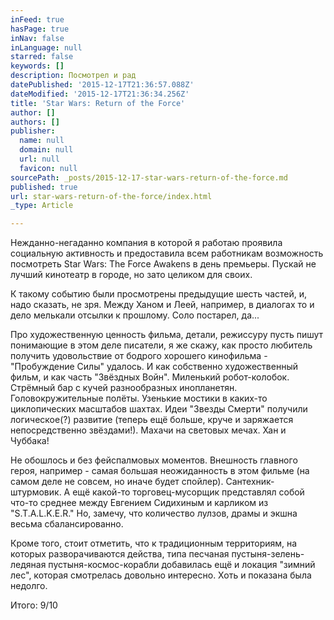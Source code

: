 ```yaml
---
inFeed: true
hasPage: true
inNav: false
inLanguage: null
starred: false
keywords: []
description: Посмотрел и рад
datePublished: '2015-12-17T21:36:57.088Z'
dateModified: '2015-12-17T21:36:34.256Z'
title: 'Star Wars: Return of the Force'
author: []
authors: []
publisher:
  name: null
  domain: null
  url: null
  favicon: null
sourcePath: _posts/2015-12-17-star-wars-return-of-the-force.md
published: true
url: star-wars-return-of-the-force/index.html
_type: Article

---
```

Нежданно-негаданно компания в которой я работаю проявила социальную активность и предоставила всем работникам возможность посмотреть Star Wars: The Force Awakens в день премьеры. Пускай не лучший кинотеатр в городе, но зато целиком для своих.

К такому событию были просмотрены предыдущие шесть частей, и, надо сказать, не зря. Между Ханом и Леей, например, в диалогах то и дело мелькали отсылки к прошлому. Соло постарел, да...

Про художественную ценность фильма, детали, режиссуру пусть пишут понимающие в этом деле писатели, я же скажу, как просто любитель получить удовольствие от бодрого хорошего кинофильма - "Пробуждение Силы" удалось. И как собственно художественный фильм, и как часть "Звёздных Войн". Миленький робот-колобок. Стрёмный бар с кучей разнообразных инопланетян. Головокружительные полёты. Узенькие мостики в каких-то циклопических масштабов шахтах. Идеи "Звезды Смерти" получили логическое(?) развитие (теперь ещё больше, круче и заряжается непосредственно звёздами!). Махачи на световых мечах. Хан и Чуббака!

Не обошлось и без фейспалмовых моментов. Внешность главного героя, например - самая большая неожиданность в этом фильме (на самом деле не совсем, но иначе будет спойлер). Сантехник-штурмовик. А ещё какой-то торговец-мусорщик представлял собой что-то среднее между Евгением Сидихиным и карликом из "S.T.A.L.K.E.R." Но, замечу, что количество лулзов, драмы и экшна весьма сбалансированно.

Кроме того, стоит отметить, что к традиционным территориям, на которых разворачиваются действа, типа песчаная пустыня-зелень-ледяная пустыня-космос-корабли добавилась ещё и локация "зимний лес", которая смотрелась довольно интересно. Хоть и показана была недолго.

Итого: 9/10